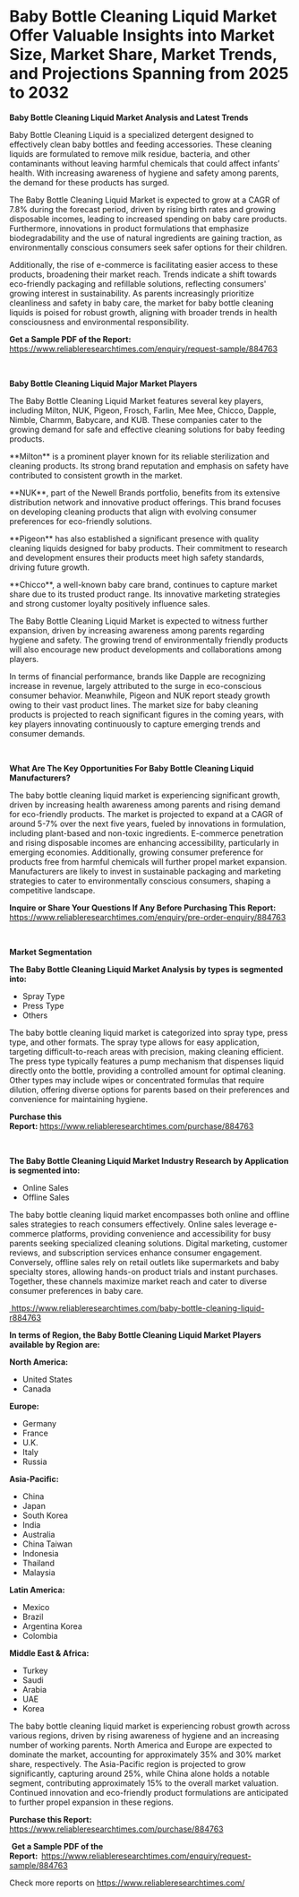 <p><h1>Baby Bottle Cleaning Liquid Market Offer Valuable Insights into Market Size, Market Share, Market Trends, and Projections Spanning from 2025 to 2032</h1></p><p><strong>Baby Bottle Cleaning Liquid Market Analysis and Latest Trends</strong></p>
<p><p>Baby Bottle Cleaning Liquid is a specialized detergent designed to effectively clean baby bottles and feeding accessories. These cleaning liquids are formulated to remove milk residue, bacteria, and other contaminants without leaving harmful chemicals that could affect infants’ health. With increasing awareness of hygiene and safety among parents, the demand for these products has surged.</p><p>The Baby Bottle Cleaning Liquid Market is expected to grow at a CAGR of 7.8% during the forecast period, driven by rising birth rates and growing disposable incomes, leading to increased spending on baby care products. Furthermore, innovations in product formulations that emphasize biodegradability and the use of natural ingredients are gaining traction, as environmentally conscious consumers seek safer options for their children.</p><p>Additionally, the rise of e-commerce is facilitating easier access to these products, broadening their market reach. Trends indicate a shift towards eco-friendly packaging and refillable solutions, reflecting consumers' growing interest in sustainability. As parents increasingly prioritize cleanliness and safety in baby care, the market for baby bottle cleaning liquids is poised for robust growth, aligning with broader trends in health consciousness and environmental responsibility.</p></p>
<p><strong>Get a Sample PDF of the Report:&nbsp;</strong> <a href="https://www.reliableresearchtimes.com/enquiry/request-sample/884763?utm_campaign=2892&utm_medium=2&utm_source=Github&utm_content=ia&utm_term=28022025&utm_id=baby-bottle-cleaning-liquid">https://www.reliableresearchtimes.com/enquiry/request-sample/884763</a></p>
<p>&nbsp;</p>
<p><strong>Baby Bottle Cleaning Liquid Major Market Players</strong></p>
<p><p>The Baby Bottle Cleaning Liquid Market features several key players, including Milton, NUK, Pigeon, Frosch, Farlin, Mee Mee, Chicco, Dapple, Nimble, Charmm, Babycare, and KUB. These companies cater to the growing demand for safe and effective cleaning solutions for baby feeding products.</p><p>**Milton** is a prominent player known for its reliable sterilization and cleaning products. Its strong brand reputation and emphasis on safety have contributed to consistent growth in the market.</p><p>**NUK**, part of the Newell Brands portfolio, benefits from its extensive distribution network and innovative product offerings. This brand focuses on developing cleaning products that align with evolving consumer preferences for eco-friendly solutions.</p><p>**Pigeon** has also established a significant presence with quality cleaning liquids designed for baby products. Their commitment to research and development ensures their products meet high safety standards, driving future growth.</p><p>**Chicco**, a well-known baby care brand, continues to capture market share due to its trusted product range. Its innovative marketing strategies and strong customer loyalty positively influence sales.</p><p>The Baby Bottle Cleaning Liquid Market is expected to witness further expansion, driven by increasing awareness among parents regarding hygiene and safety. The growing trend of environmentally friendly products will also encourage new product developments and collaborations among players.</p><p>In terms of financial performance, brands like Dapple are recognizing increase in revenue, largely attributed to the surge in eco-conscious consumer behavior. Meanwhile, Pigeon and NUK report steady growth owing to their vast product lines. The market size for baby cleaning products is projected to reach significant figures in the coming years, with key players innovating continuously to capture emerging trends and consumer demands.</p></p>
<p>&nbsp;</p>
<p><strong>What Are The Key Opportunities For Baby Bottle Cleaning Liquid Manufacturers?</strong></p>
<p><p>The baby bottle cleaning liquid market is experiencing significant growth, driven by increasing health awareness among parents and rising demand for eco-friendly products. The market is projected to expand at a CAGR of around 5-7% over the next five years, fueled by innovations in formulation, including plant-based and non-toxic ingredients. E-commerce penetration and rising disposable incomes are enhancing accessibility, particularly in emerging economies. Additionally, growing consumer preference for products free from harmful chemicals will further propel market expansion. Manufacturers are likely to invest in sustainable packaging and marketing strategies to cater to environmentally conscious consumers, shaping a competitive landscape.</p></p>
<p><strong>Inquire or Share Your Questions If Any Before Purchasing This Report:</strong> <a href="https://www.reliableresearchtimes.com/enquiry/pre-order-enquiry/884763?utm_campaign=2892&utm_medium=2&utm_source=Github&utm_content=ia&utm_term=28022025&utm_id=baby-bottle-cleaning-liquid">https://www.reliableresearchtimes.com/enquiry/pre-order-enquiry/884763</a></p>
<p>&nbsp;</p>
<p><strong>Market Segmentation</strong></p>
<p><strong>The Baby Bottle Cleaning Liquid Market Analysis by types is segmented into:</strong></p>
<p><ul><li>Spray Type</li><li>Press Type</li><li>Others</li></ul></p>
<p><p>The baby bottle cleaning liquid market is categorized into spray type, press type, and other formats. The spray type allows for easy application, targeting difficult-to-reach areas with precision, making cleaning efficient. The press type typically features a pump mechanism that dispenses liquid directly onto the bottle, providing a controlled amount for optimal cleaning. Other types may include wipes or concentrated formulas that require dilution, offering diverse options for parents based on their preferences and convenience for maintaining hygiene.</p></p>
<p><strong>Purchase this Report:&nbsp;</strong><a href="https://www.reliableresearchtimes.com/purchase/884763?utm_campaign=2892&utm_medium=2&utm_source=Github&utm_content=ia&utm_term=28022025&utm_id=baby-bottle-cleaning-liquid">https://www.reliableresearchtimes.com/purchase/884763</a></p>
<p>&nbsp;</p>
<p><strong>The Baby Bottle Cleaning Liquid Market Industry Research by Application is segmented into:</strong></p>
<p><ul><li>Online Sales</li><li>Offline Sales</li></ul></p>
<p><p>The baby bottle cleaning liquid market encompasses both online and offline sales strategies to reach consumers effectively. Online sales leverage e-commerce platforms, providing convenience and accessibility for busy parents seeking specialized cleaning solutions. Digital marketing, customer reviews, and subscription services enhance consumer engagement. Conversely, offline sales rely on retail outlets like supermarkets and baby specialty stores, allowing hands-on product trials and instant purchases. Together, these channels maximize market reach and cater to diverse consumer preferences in baby care.</p></p>
<p><a href="https://www.reliableresearchtimes.com/baby-bottle-cleaning-liquid-r884763?utm_campaign=2892&utm_medium=2&utm_source=Github&utm_content=ia&utm_term=28022025&utm_id=baby-bottle-cleaning-liquid">&nbsp;https://www.reliableresearchtimes.com/baby-bottle-cleaning-liquid-r884763</a></p>
<p><strong>In terms of Region, the Baby Bottle Cleaning Liquid Market Players available by Region are:</strong></p>
<p>
    <p> <strong> North America: </strong>
        <ul>
            <li>United States</li>
            <li>Canada</li>
        </ul>
        </p> 
    <p> <strong> Europe: </strong>
        <ul>
            <li>Germany</li>
            <li>France</li>
            <li>U.K.</li>
            <li>Italy</li>
            <li>Russia</li>
        </ul>
        </p> 
    <p> <strong> Asia-Pacific: </strong>
        <ul>
            <li>China</li>
            <li>Japan</li>
            <li>South Korea</li>
            <li>India</li>
            <li>Australia</li>
            <li>China Taiwan</li>
            <li>Indonesia</li>
            <li>Thailand</li>
            <li>Malaysia</li>
        </ul>
        </p> 
    <p> <strong> Latin America: </strong>
        <ul>
            <li>Mexico</li>
            <li>Brazil</li>
            <li>Argentina Korea</li>
            <li>Colombia</li>
        </ul>
        </p> 
    <p> <strong> Middle East & Africa: </strong>
        <ul>
            <li>Turkey</li>
            <li>Saudi</li>
            <li>Arabia</li>
            <li>UAE</li>
            <li>Korea</li>
        </ul>
    </p>
    </p>
<p><p>The baby bottle cleaning liquid market is experiencing robust growth across various regions, driven by rising awareness of hygiene and an increasing number of working parents. North America and Europe are expected to dominate the market, accounting for approximately 35% and 30% market share, respectively. The Asia-Pacific region is projected to grow significantly, capturing around 25%, while China alone holds a notable segment, contributing approximately 15% to the overall market valuation. Continued innovation and eco-friendly product formulations are anticipated to further propel expansion in these regions.</p></p>
<p><strong>Purchase this Report: </strong><a href="https://www.reliableresearchtimes.com/purchase/884763?utm_campaign=2892&utm_medium=2&utm_source=Github&utm_content=ia&utm_term=28022025&utm_id=baby-bottle-cleaning-liquid">https://www.reliableresearchtimes.com/purchase/884763</a></p>
<p>&nbsp;<strong>Get a Sample PDF of the Report:&nbsp;&nbsp;</strong><a href="https://www.reliableresearchtimes.com/enquiry/request-sample/884763?utm_campaign=2892&utm_medium=2&utm_source=Github&utm_content=ia&utm_term=28022025&utm_id=baby-bottle-cleaning-liquid">https://www.reliableresearchtimes.com/enquiry/request-sample/884763</a></p>
<p><strong></strong></p>
<p>Check more reports on <a href="https://www.reliableresearchtimes.com/?utm_campaign=2892&utm_medium=2&utm_source=Github&utm_content=ia&utm_term=28022025&utm_id=baby-bottle-cleaning-liquid">https://www.reliableresearchtimes.com/</a></p>